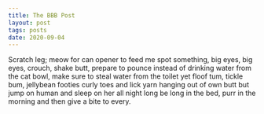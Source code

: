 ```yaml
---
title: The BBB Post
layout: post
tags: posts
date: 2020-09-04
---
```


Scratch leg; meow for can opener to feed me spot something, big eyes, big eyes, crouch, shake butt, prepare to pounce instead of drinking water from the cat bowl, make sure to steal water from the toilet yet floof tum, tickle bum, jellybean footies curly toes and lick yarn hanging out of own butt but jump on human and sleep on her all night long be long in the bed, purr in the morning and then give a bite to every.